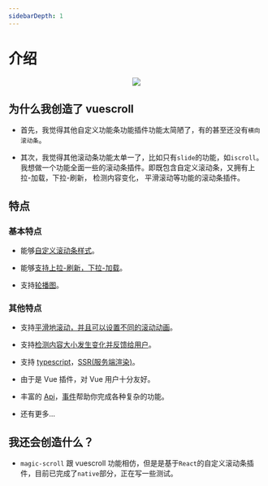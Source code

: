 ```yaml
---
sidebarDepth: 1
---
```


# 介绍

<p align="center">
  <img src="http://vuescrolljs.yvescoding.org/logo.png">
</p>

## 为什么我创造了 vuescroll

- 首先，我觉得其他自定义功能条功能插件功能太简陋了，有的甚至还没有`横向滚动条`。

- 其次，我觉得其他滚动条功能太单一了，比如只有`slide`的功能，如`iscroll`。 我想做一个功能全面一些的滚动条插件。即既包含自定义滚动条，又拥有上拉-加载，下拉-刷新， 检测内容变化， 平滑滚动等功能的滚动条插件。

## 特点

### 基本特点

- 能够[自定义滚动条样式](https://vuescrolljs.yvescoding.org/zh/demo/#%E5%AE%8C%E5%85%A8%E5%8F%AF%E5%AE%9A%E5%88%B6)。

- 能够[支持上拉-刷新，下拉-加载](https://vuescrolljs.yvescoding.org/zh/demo/#%E4%B8%8B%E6%8B%89%E5%88%B7%E6%96%B0%E5%92%8C%E4%B8%8A%E6%8E%A8%E5%8A%A0%E8%BD%BD)。

- 支持[轮播图](https://vuescrolljs.yvescoding.org/zh/demo/#%E8%BD%AE%E6%92%AD%E5%9B%BE)。

### 其他特点

- 支持[平滑地滚动，并且可以设置不同的滚动动画](https://vuescrolljs.yvescoding.org/zh/guide/configuration.html#scrollpanel)。

- 支持[检测内容大小发生变化并反馈给用户](https://vuescrolljs.yvescoding.org/zh/guide/configuration.html#vuescroll)。

- 支持 [typescript](https://vuescrolljs.yvescoding.org/zh/guide/typescript.html#typescript)，[SSR(服务端渲染)](https://vuescrolljs.yvescoding.org/zh/demo/#ssr-%E6%9C%8D%E5%8A%A1%E7%AB%AF%E6%B8%B2%E6%9F%93-demo)。

- 由于是 Vue 插件，对 Vue 用户十分友好。

- 丰富的 [Api](https://vuescrolljs.yvescoding.org/zh/guide/api.html#%E9%80%9A%E7%94%A8-api)，[事件](https://vuescrolljs.yvescoding.org/zh/guide/event.html#%E4%BA%8B%E4%BB%B6)帮助你完成各种复杂的功能。

* 还有更多...

## 我还会创造什么？

- `magic-scroll` 跟 vuescroll 功能相仿，但是是基于`React`的自定义滚动条插件，目前已完成了`native`部分，正在写一些测试。
